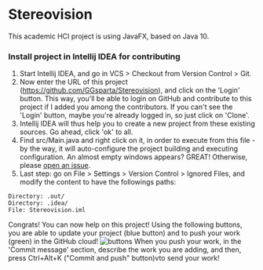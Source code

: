 # Stereovision
This academic HCI project is using JavaFX, based on Java 10.

### Install project in Intellij IDEA for contributing
1. Start Intellij IDEA, and go in VCS > Checkout from Version Control > Git.
2. Now enter the URL of this project (https://github.com/GGsparta/Stereovision), and click on the 'Login' button. This way, you'll be able to login on GitHub and contribute to this project if I added you among the contributors. If you can't see the 'Login' button, maybe you're already logged in, so just click on 'Clone'.
3. Intellij IDEA will thus help you to create a new project from these existing sources. Go ahead, click 'ok' to all.
4. Find src/Main.java and right click on it, in order to execute from this file - by the way, it will auto-configure the project building and executing configuration. An almost empty windows appears? GREAT! Otherwise, please [open an issue](https://github.com/GGsparta/Stereovision/issues).
5. Last step: go on File > Settings > Version Control > Ignored Files, and modify the content to have the followings paths:
```
Directory: .out/
Directory: .idea/
File: Stereovision.iml
```
Congrats! You can now help on this project! Using the following buttons, you are able to update your project (blue button) and to push your work (green) in the GitHub cloud! ![buttons](https://image.ibb.co/dGnC7H/Sans_titre.png)
When you push your work, in the 'Commit message' section, describe the work you are adding, and then, press Ctrl+Alt+K ("Commit and push" button)vto send your work!
